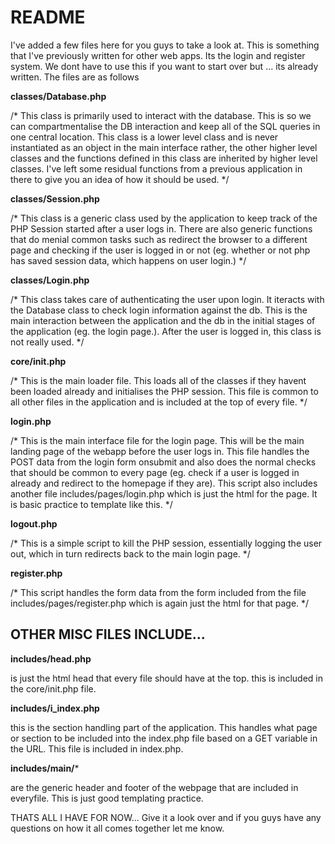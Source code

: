README
======


I've added a few files here for you guys to take a look at. This is something that I've previously written for other web apps. Its the login and register system. We dont have to use this if you want to start over but ... its already written. The files are as follows

**classes/Database.php**

/* This class is primarily used to interact with the database. This is so we can compartmentalise the DB interaction and keep all of the SQL queries in one central location. This class is a lower level class and is never instantiated as an object in the main interface rather, the other higher level classes and the functions defined in this class are inherited by higher level classes. I've left some residual functions from a previous application in there to give you an idea of how it should be used.
*/

**classes/Session.php**

/* This class is a generic class used by the application to keep track of the PHP Session started after a user logs in. There are also generic functions that do menial common tasks such as redirect the browser to a different page and checking if the user is logged in or not (eg. whether or not php has saved session data, which happens on user login.)
*/

**classes/Login.php**

/* This class takes care of authenticating the user upon login. It iteracts with the Database class to check login information against the db. This is the main interaction between the application and the db in the initial stages of the application (eg. the login page.). After the user is logged in, this class is not really used.
*/

**core/init.php**

/* This is the main loader file. This loads all of the classes if they havent been loaded already and initialises the PHP session. This file is common to all other files in the application and is included at the top of every file.
*/

**login.php**

/* This is the main interface file for the login page. This will be the main landing page of the webapp before the user logs in. This file handles the POST data from the login form onsubmit and also does the normal checks that should be common to every page (eg. check if a user is logged in already and redirect to the homepage if they are). This script also includes another file includes/pages/login.php which is just the html for the page. It is basic practice to template like this.
*/

**logout.php**

/* This is a simple script to kill the PHP session, essentially logging the user out, which in turn redirects back to the main login page.
*/

**register.php**

/* This script handles the form data from the form included from the file includes/pages/register.php which is again just the html for that page.
*/

OTHER MISC FILES INCLUDE...
---------------------------

**includes/head.php**

is just the html head that every file should have at the top. this is included in the core/init.php file.

**includes/i_index.php**

this is the section handling part of the application. This handles what page or section to be included into the index.php file based on a GET variable in the URL. This file is included in index.php.

**includes/main/***

are the generic header and footer of the webpage that are included in everyfile. This is just good templating practice.



THATS ALL I HAVE FOR NOW...
Give it a look over and if you guys have any questions on how it all comes together let me know.
